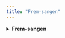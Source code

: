 ```yaml
---
title: "Frem-sangen"
---
```

<details>
  <summary><strong>Frem-sangen</strong></summary>
  <p><i>Melodi: Bedre og bedre dag for dag</i><br>
  <i>Ord: Bent Werge</i><br><br>
  Vi er fra fodboldklubben FREM<br>
  Vi ta’r en masse sejre hjem<br>
  Vi ka’ skyde, vi ka’ heade<br>
  Med et drøn i målet bolden ka’ sætte<br>
  Vi vil kæmpe, vi vil slås<br>
  Så stol I trygt på os<br>
  F og R og E og M<br>
  Er et klubliv fra drenge og til mænd<br>
  (og for pi'r og kvinder!)</p>
</details>
